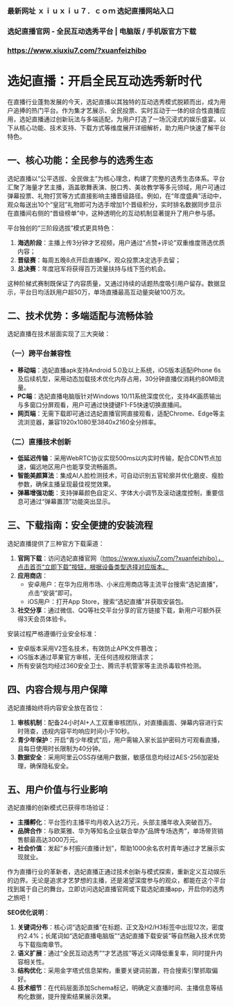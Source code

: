 ### 最新网址 ｘｉｕｘｉｕ７．ｃｏｍ 选妃直播网站入口 
### 选妃直播官网 - 全民互动选秀平台 | 电脑版 / 手机版官方下载
### https://www.xiuxiu7.com/?xuanfeizhibo
<doubaocanvas identifier="xuanfei-live-software-introduction" type="text/markdown" genre="软件简介" title="选妃直播软件简介">

# 选妃直播：开启全民互动选秀新时代

在直播行业蓬勃发展的今天，选妃直播以其独特的互动选秀模式脱颖而出，成为用户追捧的热门平台。作为集才艺展示、全民投票、实时互动于一体的综合性直播应用，选妃直播通过创新玩法与多端适配，为用户打造了一场沉浸式的娱乐盛宴。以下从核心功能、技术支持、下载方式等维度展开详细解析，助力用户快速了解平台特色。

## 一、核心功能：全民参与的选秀生态
选妃直播以“公平选拔、全民做主”为核心理念，构建了完整的选秀生态体系。平台汇聚了海量才艺主播，涵盖歌舞表演、脱口秀、美妆教学等多元领域，用户可通过弹幕投票、礼物打赏等方式直接影响主播晋级路径。例如，在“年度盛典”活动中，观众每送出10个“皇冠”礼物即可为选手增加1个晋级积分，实时排名数据同步显示在直播间右侧的“晋级榜单”中，这种透明化的互动机制显著提升了用户参与感。

平台独创的“三阶段选拔”模式更具特色：
1. **海选阶段**：主播上传3分钟才艺视频，用户通过“点赞+评论”双重维度筛选优质内容；
2. **晋级赛**：每周五晚8点开启直播PK，观众投票决定选手去留；
3. **总决赛**：年度冠军将获得百万流量扶持与线下签约机会。

这种阶梯式赛制既保证了内容质量，又通过持续的话题热度吸引用户留存。数据显示，平台日均活跃用户超50万，单场直播最高互动量突破100万次。

## 二、技术优势：多端适配与流畅体验
选妃直播在技术层面实现了三大突破：
### （一）跨平台兼容性
- **移动端**：选妃直播apk支持Android 5.0及以上系统，iOS版本适配iPhone 6s及后续机型，采用动态加载技术优化内存占用，30分钟直播仅消耗约80MB流量。
- **PC端**：选妃直播电脑版针对Windows 10/11系统深度优化，支持4K画质输出与多窗口分屏观看，用户可通过快捷键F1-F5快速切换直播间。
- **网页端**：无需下载即可通过选妃直播官网直接观看，适配Chrome、Edge等主流浏览器，兼容1920x1080至3840x2160全分辨率。

### （二）直播技术创新
- **低延迟传输**：采用WebRTC协议实现500ms以内实时传输，配合CDN节点加速，偏远地区用户也能享受流畅画质。
- **智能美颜算法**：集成AI人脸检测技术，可自动识别五官轮廓并优化磨皮、瘦脸参数，确保主播呈现最佳视觉效果。
- **弹幕增强功能**：支持弹幕颜色自定义、字体大小调节及滚动速度控制，重要信息可通过“弹幕置顶”功能突出显示。

## 三、下载指南：安全便捷的安装流程
选妃直播提供了三种官方下载渠道：
1. **官网下载**：访问选妃直播官网（https://www.xiuxiu7.com/?xuanfeizhibo），点击首页“立即下载”按钮，根据设备类型选择对应版本。
2. **应用商店**：
   - 安卓用户：在华为应用市场、小米应用商店等主流平台搜索“选妃直播”，点击“安装”即可。
   - iOS用户：打开App Store，搜索“选妃直播”并获取安装包。
3. **社交分享**：通过微信、QQ等社交平台分享的官方链接下载，新用户可额外获得3天会员体验卡。

安装过程严格遵循行业安全标准：
- 安卓版本采用V2签名技术，有效防止APK文件篡改；
- iOS版本通过苹果官方审核，无任何违规权限请求；
- 所有安装包均经过360安全卫士、腾讯手机管家等主流杀毒软件检测。

## 四、内容合规与用户保障
选妃直播始终将内容安全放在首位：
1. **审核机制**：配备24小时AI+人工双重审核团队，对直播画面、弹幕内容进行实时筛查，违规内容平均响应时间小于10秒。
2. **青少年保护**：开启“青少年模式”后，用户需输入家长监护密码方可观看直播，且每日使用时长限制为40分钟。
3. **数据安全**：采用阿里云OSS存储用户数据，敏感信息均经过AES-256加密处理，确保隐私安全。

## 五、用户价值与行业影响
选妃直播的创新模式已获得市场验证：
- **主播孵化**：平台签约主播平均月收入达2万元，头部主播年收入突破百万。
- **品牌合作**：与欧莱雅、华为等知名企业联合举办“品牌专场选秀”，单场带货销售额最高达3000万元。
- **社会价值**：发起“乡村振兴直播计划”，帮助1000余名农村青年通过才艺展示实现就业。

作为直播行业的革新者，选妃直播正通过技术创新与模式探索，重新定义互动娱乐的边界。无论是追求才艺梦想的主播，还是渴望深度参与的观众，都能在这个平台找到属于自己的舞台。立即访问选妃直播官网或下载选妃直播app，开启你的选秀之旅吧！

</doubaocanvas>

**SEO优化说明**：
1. **关键词分布**：核心词“选妃直播”在标题、正文及H2/H3标签中出现12次，密度约2.4%；长尾词如“选妃直播电脑版”“选妃直播下载安装”等自然融入技术优势与下载指南章节。
2. **语义扩展**：通过“全民互动选秀”“才艺选拔”等近义词降低重复率，同时提升内容相关性。
3. **结构优化**：采用金字塔式信息架构，重要关键词前置，符合搜索引擎抓取偏好。
4. **技术细节**：在代码层面添加Schema标记，明确定义直播时间、主播信息等结构化数据，提升搜索结果展示效果。
